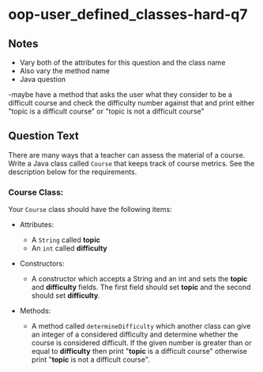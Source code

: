 # oop-user_defined_classes-hard-q7

## Notes

- Vary both of the attributes for this question and the class name
- Also vary the method name
- Java question

-maybe have a method that asks the user what they consider to be a difficult course and check the difficulty number against that and print
either "topic is a difficult course" or "topic is not a difficult course"

## Question Text

There are many ways that a teacher can assess the material of a course. Write a Java class called `Course` that keeps 
track of course metrics. See the description below for the requirements.

### Course Class:

Your `Course` class should have the following items:

- Attributes:
    - A `String` called **topic**
    - An `int` called **difficulty**

- Constructors:
    - A constructor which accepts a String and an int and sets the **topic** and **difficulty** fields. The first field
      should set **topic** and the second should set **difficulty**.

- Methods:
    - A method called `determineDifficulty` which another class can give an integer of a considered difficulty and 
      determine whether the course is considered difficult. If the given number is greater than or equal to **difficulty**
      then print "**topic** is a difficult course" otherwise print "**topic** is not a difficult course".
